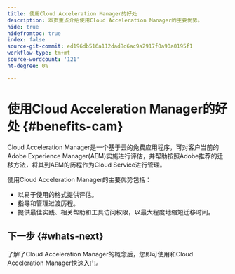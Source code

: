 ```yaml
---
title: 使用Cloud Acceleration Manager的好处
description: 本页重点介绍使用Cloud Acceleration Manager的主要优势。
hide: true
hidefromtoc: true
index: false
source-git-commit: ed196db516a112dad8d6ac9a2917f0a90a0195f1
workflow-type: tm+mt
source-wordcount: '121'
ht-degree: 0%

---
```



# 使用Cloud Acceleration Manager的好处 {#benefits-cam}

Cloud Acceleration Manager是一个基于云的免费应用程序，可对客户当前的Adobe Experience Manager(AEM)实施进行评估，并帮助按照Adobe推荐的迁移方法，将其到AEM的历程作为Cloud Service进行管理。

使用Cloud Acceleration Manager的主要优势包括：

* 以易于使用的格式提供评估。
* 指导和管理过渡历程。
* 提供最佳实践、相关帮助和工具访问权限，以最大程度地缩短迁移时间。

## 下一步 {#whats-next}

了解了Cloud Acceleration Manager的概念后，您即可使用和Cloud Acceleration Manager快速入门。